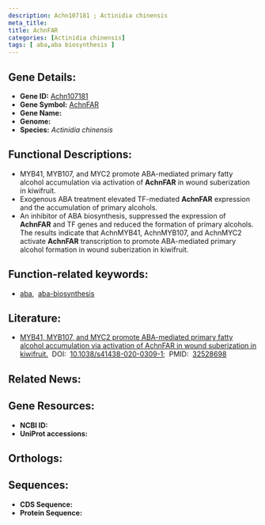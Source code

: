 ```yaml
---
description: Achn107181 ; Actinidia chinensis
meta_title:
title: AchnFAR
categories: [Actinidia chinensis]
tags: [ aba,aba biosynthesis ]
---
```


## Gene Details:
- **Gene ID:** [Achn107181]()
- **Gene Symbol:** <u>AchnFAR</u>
- **Gene Name:** 
- **Genome:** []()
- **Species:** *Actinidia chinensis*

## Functional Descriptions:
   - MYB41, MYB107, and MYC2 promote ABA-mediated primary fatty alcohol accumulation via activation of **AchnFAR** in wound suberization in kiwifruit.
   - Exogenous ABA treatment elevated TF-mediated **AchnFAR** expression and the accumulation of primary alcohols.
   - An inhibitor of ABA biosynthesis, suppressed the expression of **AchnFAR** and TF genes and reduced the formation of primary alcohols. The results indicate that AchnMYB41, AchnMYB107, and AchnMYC2 activate **AchnFAR** transcription to promote ABA-mediated primary alcohol formation in wound suberization in kiwifruit.

## Function-related keywords:
   - [aba](/tags/aba/),&nbsp;&nbsp;[aba-biosynthesis](/tags/aba-biosynthesis/)

## Literature:
   - [MYB41, MYB107, and MYC2 promote ABA-mediated primary fatty alcohol accumulation via activation of AchnFAR in wound suberization in kiwifruit.](https://doi.org/10.1038/s41438-020-0309-1)&nbsp;&nbsp;DOI:&nbsp;&nbsp;[10.1038/s41438-020-0309-1](https://doi.org/10.1038/s41438-020-0309-1);&nbsp;&nbsp;PMID:&nbsp;&nbsp;[32528698](https://pubmed.ncbi.nlm.nih.gov/32528698/)

## Related News:

## Gene Resources:
- **NCBI ID:**  [](https://www.ncbi.nlm.nih.gov/gene/?term=)
- **UniProt accessions:**  [](https://www.uniprot.org/uniprotkb//entry)

## Orthologs:

## Sequences:
- **CDS Sequence:**
- **Protein Sequence:**
